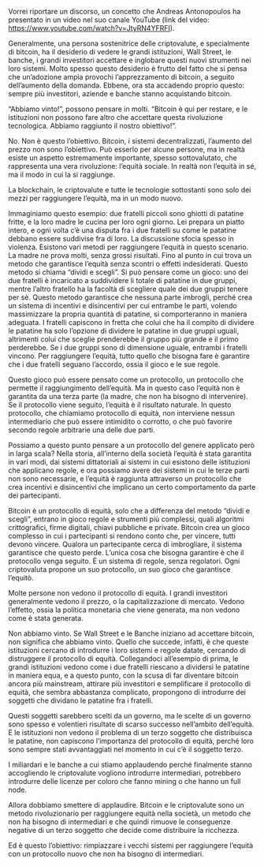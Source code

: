 Vorrei riportare un discorso, un concetto che Andreas Antonopoulos ha presentato in un video nel suo canale YouTube (link del video: https://www.youtube.com/watch?v=JtyRN4YFRFI).


Generalmente, una persona sostenitrice delle criptovalute, e specialmente di bitcoin, ha il desiderio di vedere le grandi istituzioni, Wall Street, le banche, i grandi investitori accettare e inglobare questi nuovi strumenti nei loro sistemi. Molto spesso questo desiderio è frutto del fatto che si pensa che un’adozione ampia provochi l’apprezzamento di bitcoin, a seguito dell’aumento della domanda. Ebbene, ora sta accadendo proprio questo: sempre più investitori, aziende e banche stanno acquistando bitcoin. 

“Abbiamo vinto!”, possono pensare in molti. “Bitcoin è qui per restare, e le istituzioni non possono fare altro che accettare questa rivoluzione tecnologica. Abbiamo raggiunto il nostro obiettivo!”.

No. Non è questo l’obiettivo. Bitcoin, i sistemi decentralizzati, l’aumento del prezzo non sono l’obiettivo. Può esserlo per alcune persone, ma in realtà esiste un aspetto estremamente importante, spesso sottovalutato, che rappresenta una vera rivoluzione: l’equità sociale. In realtà non l’equità in sé, ma il modo in cui la si raggiunge. 

La blockchain, le criptovalute e tutte le tecnologie sottostanti sono solo dei mezzi per raggiungere l’equità, ma in un modo nuovo.

Immaginiamo questo esempio: due fratelli piccoli sono ghiotti di patatine fritte, e la loro madre le cucina per loro ogni giorno. Lei prepara un piatto intero, e ogni volta c’è una disputa fra i due fratelli su come le patatine debbano essere suddivise fra di loro. La discussione sfocia spesso in violenza. 
Esistono vari metodi per raggiungere l’equità in questo scenario. La madre ne prova molti, senza grossi risultati. Fino al punto in cui trova un metodo che garantisce l’equità senza scontri o effetti indesiderati.
Questo metodo si chiama “dividi e scegli”. Si può pensare come un gioco: uno dei due fratelli è incaricato a suddividere li totale di patatine in due gruppi, mentre l’altro fratello ha la facoltà di scegliere quale dei due gruppi tenere per sè.
Questo metodo garantisce che nessuna parte imbrogli, perché crea un sistema di incentivi e disincentivi per cui entrambe le parti, volendo massimizzare la propria quantità di patatine, si comporteranno in maniera adeguata.
I fratelli capiscono in fretta che colui che ha il compito di dividere le patatine ha solo l’opzione di dividere le patatine in due gruppi uguali, altrimenti colui che sceglie prenderebbe il gruppo più grande e il primo perderebbe. Se i due gruppi sono di dimensione uguale, entrambi i fratelli vincono. 
Per raggiungere l’equità, tutto quello che bisogna fare è garantire che i due fratelli seguano l’accordo, ossia il gioco e le sue regole.

Questo gioco può essere pensato come un protocollo, un protocollo che permette il raggiungimento dell’equità. Ma in questo caso l’equità non è garantita da una terza parte (la madre, che non ha bisogno di intervenire). Se il protocollo viene seguito, l’equità è il risultato naturale. In questo protocollo, che chiamiamo protocollo di equità, non interviene nessun intermediario che può essere intimidito o corrotto, o che può favorire secondo regole arbitrarie una delle due parti. 

Possiamo a questo punto pensare a un protocollo del genere applicato però in larga scala? Nella storia, all’interno della società l’equità è stata garantita in vari modi, dai sistemi dittatoriali ai sistemi in cui esistono delle istituzioni che applicano regole, e ora possiamo avere dei sistemi in cui le terze parti non sono necessarie, e l’equità è raggiunta attraverso un protocollo che crea incentivi e disincentivi che implicano un certo comportamento da parte dei partecipanti.

Bitcoin è un protocollo di equità, solo che a differenza del metodo “dividi e scegli”, entrano in gioco regole e strumenti più complessi, quali algoritmi crittografici, firme digitali, chiavi pubbliche e private. Bitcoin crea un gioco complesso in cui i partecipanti si rendono conto che, per vincere, tutti devono vincere. Qualora un partecipante cerca di imbrogliare, il sistema garantisce che questo perde.
L’unica cosa che bisogna garantire è che il protocollo venga seguito. È un sistema di regole, senza regolatori. Ogni criptovaluta propone un suo protocollo, un suo gioco che garantisce l’equitò.

Molte persone non vedono il protocollo di equità. I grandi investitori generalmente vedono il prezzo, o la capitalizzazione di mercato. Vedono l’effetto, ossia la politica monetaria che viene generata, ma non vedono come è stata generata. 

Non abbiamo vinto. Se Wall Street e le Banche iniziano ad accettare bitcoin, non significa che abbiamo vinto. Quello che succede, infatti, è che queste istituzioni cercano di introdurre i loro sistemi e regole datate, cercando di distruggere il protocollo di equità. Collegandoci all’esempio di prima, le grandi istituzioni vedono come i due fratelli riescano a dividersi le patatine in maniera equa, e a questo punto, con la scusa di far diventare bitcoin ancora più mainstream, attirare più investitori e semplificare il protocollo di equità, che sembra abbastanza complicato, propongono di introdurre dei soggetti che dividano le patatine fra i fratelli.

Questi soggetti sarebbero scelti da un governo, ma le scelte di un governo sono spesso e volentieri risultate di scarso successo nell’ambito dell’equità. E le istituzioni non vedono il problema di un terzo soggetto che distribuisca le patatine, non capiscono l’importanza del protocollo di equità, perché loro sono sempre stati avvantaggiati nel momento in cui c’è il soggetto terzo.

I miliardari e le banche a cui stiamo applaudendo perché finalmente stanno accogliendo le criptovalute vogliono introdurre intermediari, potrebbero introdurre delle licenze per coloro che fanno mining o che hanno un full node.

Allora dobbiamo smettere di applaudire. Bitcoin e le criptovalute sono un metodo rivoluzionario per raggiungere equità nella società, un metodo che non ha bisogno di intermediari e che quindi rimuove le conseguenze negative di un terzo soggetto che decide come distribuire la ricchezza.

Ed è questo l’obiettivo: rimpiazzare i vecchi sistemi per raggiungere l’equità con un protocollo nuovo che non ha bisogno di intermediari.


